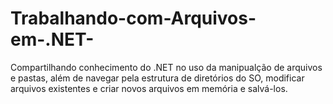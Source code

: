 # Trabalhando-com-Arquivos-em-.NET-
Compartilhando conhecimento do .NET no uso da manipualção de arquivos e pastas, além de navegar pela estrutura de diretórios do SO, modificar arquivos existentes e criar novos arquivos em memória e salvá-los.
